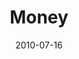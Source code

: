 ---
layout: music 
title: "Money"
series: "House Work"
date: 2010-07-16 
description: "Chuck Mingo discusses how to line up our budget with our passions."
audio: "http://s3.amazonaws.com/crossroadsaudiomessages/HouseWork03.mp3"
audio-duration: "45:55"
src: "http://www.crossroads.net/players/media/series/HouseWork190x110.gif"
---